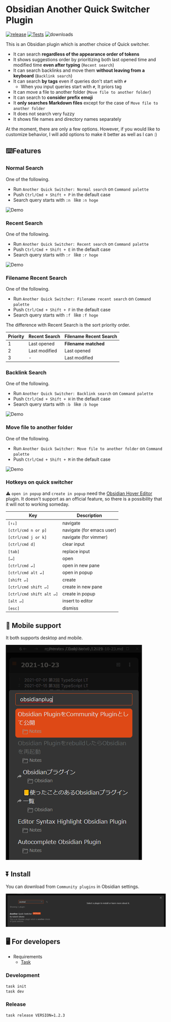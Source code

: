 # Obsidian Another Quick Switcher Plugin

[![release](https://img.shields.io/github/release/tadashi-aikawa/obsidian-another-quick-switcher.svg)](https://github.com/tadashi-aikawa/obsidian-another-quick-switcher/releases/latest)
[![Tests](https://github.com/tadashi-aikawa/obsidian-another-quick-switcher/workflows/Tests/badge.svg)](https://github.com/tadashi-aikawa/obsidian-another-quick-switcher/actions)
![downloads](https://img.shields.io/github/downloads/tadashi-aikawa/obsidian-another-quick-switcher/total)

This is an Obsidian plugin which is another choice of Quick switcher.
- It can search **regardless of the appearance order of tokens**
- It shows suggestions order by prioritizing both last opened time and modified time **even after typing** (`Recent search`)
- It can search backlinks and move them **without leaving from a keyboard** (`Backlink search`)
- It can search **by tags** even if queries don't start with `#`
  - When you input queries start with `#`, It priors tag
- It can move a file to another folder (`Move file to another folder`)
- It can search to **consider prefix emoji**
- It **only searches Markdown files** except for the case of `Move file to another folder`
- It does not search very fuzzy
- It shows file names and directory names separately

At the moment, there are only a few options. However, if you would like to customize behavior, I will add options to make it better as well as I can :)

## ⌨️Features

### Normal Search

One of the following.

- Run `Another Quick Switcher: Normal search` on `Command palette`
- Push `Ctrl/Cmd + Shift + P` in the default case
- Search query starts with `:n ` like `:n hoge`

![Demo](https://raw.githubusercontent.com/tadashi-aikawa/obsidian-another-quick-switcher/master/demo/normal.gif)

### Recent Search

One of the following.

- Run `Another Quick Switcher: Recent search` on `Command palette`
- Push `Ctrl/Cmd + Shift + E` in the default case
- Search query starts with `:r ` like `:r hoge`

![Demo](https://raw.githubusercontent.com/tadashi-aikawa/obsidian-another-quick-switcher/master/demo/recent.gif)

### Filename Recent Search

One of the following.

- Run `Another Quick Switcher: Filename recent search` on `Command palette`
- Push `Ctrl/Cmd + Shift + F` in the default case
- Search query starts with `:f ` like `:f hoge`

The difference with Recent Search is the sort priority order.

| Priority | Recent Search | Filename Recent Search |
| -------- | ------------- | ---------------------- |
| 1        | Last opened | **Filename matched**   |
| 2        | Last modified   | Last opened          |
| 3        | -             | Last modified            |

### Backlink Search

One of the following.

- Run `Another Quick Switcher: Backlink search` on `Command palette`
- Push `Ctrl/Cmd + Shift + H` in the default case
- Search query starts with `:b ` like `:b hoge`

![Demo](https://raw.githubusercontent.com/tadashi-aikawa/obsidian-another-quick-switcher/master/demo/backlink.gif)

### Move file to another folder

One of the following.

- Run `Another Quick Switcher: Move file to another folder` on `Command palette`
- Push `Ctrl/Cmd + Shift + M` in the default case

![Demo](https://raw.githubusercontent.com/tadashi-aikawa/obsidian-another-quick-switcher/master/demo/move-to-folder.gif)

### Hotkeys on quick switcher

⚠ `open in popup` and `create in popup` need the [Obsidian Hover Editor](https://github.com/nothingislost/obsidian-hover-editor) plugin. It doesn't support as an official feature, so there is a possibility that it will not to working someday.

| Key                       | Description               |
| ------------------------- | ------------------------- |
| `[↑↓]`                  | navigate                  |
| `[ctrl/cmd n or p]`       | navigate (for emacs user) |
| `[ctrl/cmd j or k]`       | navigate (for vimmer)     |
| `[ctrl/cmd d]`            | clear input               |
| `[tab]`                   | replace input             |
| `[↵]`                    | open                      |
| `[ctrl/cmd ↵]`           | open in new pane          |
| `[ctrl/cmd alt ↵]`       | open in popup             |
| `[shift ↵]`              | create                    |
| `[ctrl/cmd shift ↵]`     | create in new pane        |
| `[ctrl/cmd shift alt ↵]` | create in popup           |
| `[alt ↵]`                | insert to editor          |
| `[esc]`                   | dismiss                   |

## 📱 Mobile support

It both supports desktop and mobile.

![img_1.png](demo/img_1.png)

## ⏬ Install

You can download from `Community plugins` in Obsidian settings.

![img.png](demo/img.png)

## 🖥️ For developers

- Requirements
  - [Task]

### Development

```console
task init
task dev
```

### Release

```console
task release VERSION=1.2.3
```

[task]: https://github.com/go-task/task
